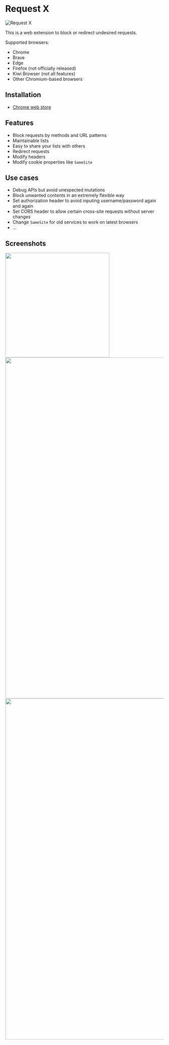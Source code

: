 # Request X

![Request X](https://user-images.githubusercontent.com/3139113/47605468-5e024c00-da39-11e8-9762-2ba6c4a4f7cc.png)

This is a web extension to block or redirect undesired requests.

Supported browsers:

- Chrome
- Brave
- Edge
- Firefox (not officially released)
- Kiwi Browser (not all features)
- Other Chromium-based browsers

## Installation

- [Chrome web store](https://chrome.google.com/webstore/detail/request-x/cblonkdlnemhdeefhmaoiijjaedcphbf)

## Features

- Block requests by methods and URL patterns
- Maintainable lists
- Easy to share your lists with others
- Redirect requests
- Modify headers
- Modify cookie properties like `SameSite`

## Use cases

- Debug APIs but avoid unexpected mutations
- Block unwanted contents in an extremely flexible way
- Set authorization header to avoid inputing username/password again and again
- Set CORS header to allow certain cross-site requests without server changes
- Change `SameSite` for old services to work on latest browsers
- ...

## Screenshots

<img width="331" src="https://user-images.githubusercontent.com/3139113/86558920-4066e300-bf8d-11ea-84d1-29140bdcbeca.png">

<img width="1080" src="https://user-images.githubusercontent.com/3139113/147557528-b503fc54-6099-4af5-9f3b-e95752e3524c.png">

<img width="1080" src="https://user-images.githubusercontent.com/3139113/147549923-44a2194d-1fd3-4384-94fb-6e2eb0e0add0.png">
